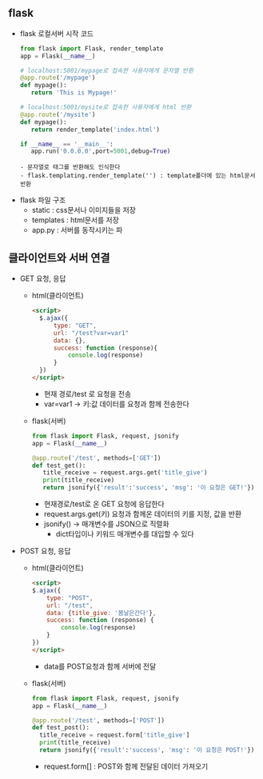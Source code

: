 ## flask 
- flask 로컬서버 시작 코드
    ```py
    from flask import Flask, render_template
    app = Flask(__name__)

    # localhost:5001/mypage로 접속한 사용자에게 문자열 반환
    @app.route('/mypage')
    def mypage():
       return 'This is Mypage!'

    # localhost:5001/mysite로 접속한 사용자에게 html 반환
    @app.route('/mysite')
    def mypage():
       return render_template('index.html')
  
    if __name__ == '__main__':  
       app.run('0.0.0.0',port=5001,debug=True)
    ```
      - 문자열로 태그를 반환해도 인식한다
      - flask.templating.render_template('') : template폴더에 있는 html문서 반환
		
- flask 파일 구조
  - static : css문서나 이미지들을 저장
  - templates : html문서를 저장
  - app.py : 서버를 동작시키는 파

  
## 클라이언트와 서버 연결
- GET 요청, 응답
  - html(클라이언트)
    ```html
    <script>
      $.ajax({
          type: "GET",
          url: "/test?var=var1"
          data: {},
          success: function (response){
              console.log(response) 
          }
      })
    </script>
    ```
    - 현재 경로/test 로 요청을 전송
    - var=var1 -> 키:값 데이터를 요청과 함께 전송한다

  - flask(서버)
    ```python
    from flask import Flask, request, jsonify
    app = Flask(__name__)
    
    @app.route('/test', methods=['GET'])
    def test_get():
       title_receive = request.args.get('title_give')
       print(title_receive)
       return jsonify({'result':'success', 'msg': '이 요청은 GET!'})
    ```
    - 현재경로/test로 온 GET 요청에 응답한다
    - request.args.get(키) 요청과 함께온 데이터의 키를 지정,  값을 반환
    - jsonify() -> 매개변수를 JSON으로 직렬화
      - dict타입이나 키워드 매개변수를 대입할 수 있다
  
- POST 요청, 응답
  - html(클라이언트)
    ```html
    <script>
    $.ajax({
        type: "POST",
        url: "/test",
        data: {title_give: '봄날은간다'},
        success: function (response) {
            console.log(response)
        }
    })
    </script>
    ```
    - data를 POST요청과 함께 서버에 전달

  - flask(서버)
    ```python
    from flask import Flask, request, jsonify
    app = Flask(__name__)
    
    @app.route('/test', methods=['POST'])
    def test_post():
      title_receive = request.form['title_give']
      print(title_receive)
      return jsonify({'result':'success', 'msg': '이 요청은 POST!'})
    ```
    - request.form[] : POST와 함께 전달된 데이터 가져오기
